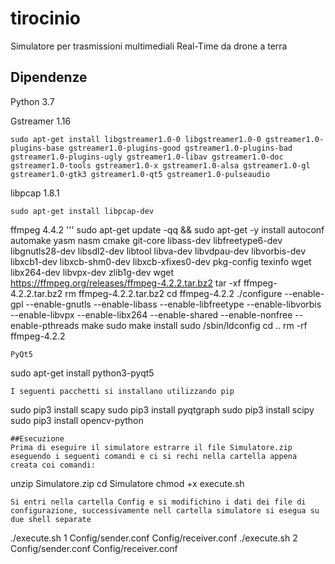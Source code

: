 # tirocinio
Simulatore per trasmissioni multimediali Real-Time da drone a terra
## Dipendenze
Python 3.7

Gstreamer 1.16
```
sudo apt-get install libgstreamer1.0-0 libgstreamer1.0-0 gstreamer1.0-plugins-base gstreamer1.0-plugins-good gstreamer1.0-plugins-bad gstreamer1.0-plugins-ugly gstreamer1.0-libav gstreamer1.0-doc gstreamer1.0-tools gstreamer1.0-x gstreamer1.0-alsa gstreamer1.0-gl gstreamer1.0-gtk3 gstreamer1.0-qt5 gstreamer1.0-pulseaudio
```
libpcap 1.8.1
```
sudo apt-get install libpcap-dev
```
ffmpeg 4.4.2
'''
sudo apt-get update -qq && sudo apt-get -y install autoconf automake yasm nasm cmake git-core libass-dev libfreetype6-dev libgnutls28-dev libsdl2-dev libtool libva-dev libvdpau-dev libvorbis-dev libxcb1-dev libxcb-shm0-dev libxcb-xfixes0-dev pkg-config texinfo wget libx264-dev libvpx-dev zlib1g-dev
    wget https://ffmpeg.org/releases/ffmpeg-4.2.2.tar.bz2
    tar -xf ffmpeg-4.2.2.tar.bz2
    rm ffmpeg-4.2.2.tar.bz2
    cd ffmpeg-4.2.2
    ./configure --enable-gpl --enable-gnutls --enable-libass --enable-libfreetype --enable-libvorbis --enable-libvpx --enable-libx264 --enable-shared --enable-nonfree --enable-pthreads
    make
    sudo make install
    sudo /sbin/ldconfig
    cd ..
    rm -rf ffmpeg-4.2.2
```
PyQt5
```
sudo apt-get install python3-pyqt5
```
I seguenti pacchetti si installano utilizzando pip
```
sudo pip3 install scapy
sudo pip3 install pyqtgraph
sudo pip3 install scipy
sudo pip3 install opencv-python
```
##Esecuzione
Prima di eseguire il simulatore estrarre il file Simulatore.zip eseguendo i seguenti comandi e ci si rechi nella cartella appena creata coi comandi:
```
unzip Simulatore.zip
cd Simulatore
chmod +x execute.sh
```
Si entri nella cartella Config e si modifichino i dati dei file di configurazione, successivamente nell cartella simulatore si esegua su due shell separate
```
./execute.sh 1 Config/sender.conf Config/receiver.conf
./execute.sh 2 Config/sender.conf Config/receiver.conf
```
